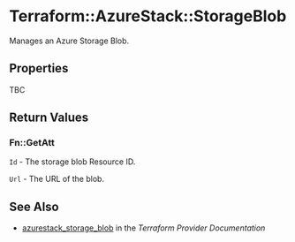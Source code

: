 # Terraform::AzureStack::StorageBlob

Manages an Azure Storage Blob.

## Properties

TBC

## Return Values

### Fn::GetAtt

`Id` - The storage blob Resource ID.

`Url` - The URL of the blob.

## See Also

* [azurestack_storage_blob](https://www.terraform.io/docs/providers/azurestack/r/storage_blob.html) in the _Terraform Provider Documentation_